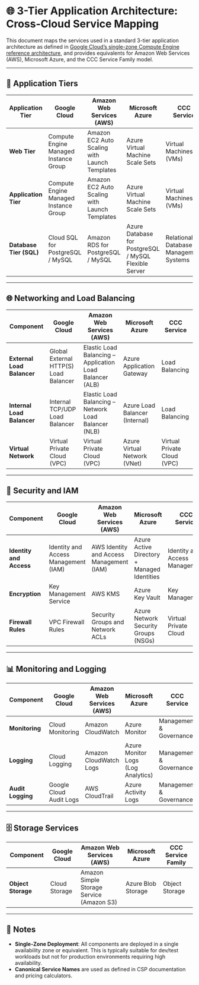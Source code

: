 # 🌐 3-Tier Application Architecture: Cross-Cloud Service Mapping

This document maps the services used in a standard 3-tier application architecture as defined in [Google Cloud’s single-zone Compute Engine reference architecture](https://cloud.google.com/architecture/single-zone-deployment-compute-engine), and provides equivalents for Amazon Web Services (AWS), Microsoft Azure, and the CCC Service Family model.

---

## 🧱 Application Tiers

| **Application Tier**    | **Google Cloud**                      | **Amazon Web Services (AWS)**                 | **Microsoft Azure**                                   | **CCC Service**                        |
| ----------------------- | ------------------------------------- | --------------------------------------------- | ----------------------------------------------------- | -------------------------------------- |
| **Web Tier**            | Compute Engine Managed Instance Group | Amazon EC2 Auto Scaling with Launch Templates | Azure Virtual Machine Scale Sets                      | Virtual Machines (VMs)                 |
| **Application Tier**    | Compute Engine Managed Instance Group | Amazon EC2 Auto Scaling with Launch Templates | Azure Virtual Machine Scale Sets                      | Virtual Machines (VMs)                 |
| **Database Tier (SQL)** | Cloud SQL for PostgreSQL / MySQL      | Amazon RDS for PostgreSQL / MySQL             | Azure Database for PostgreSQL / MySQL Flexible Server | Relational Database Management Systems |

---

## 🌐 Networking and Load Balancing

| **Component**              | **Google Cloud**                      | **Amazon Web Services (AWS)**                            | **Microsoft Azure**            | **CCC Service**             |
| -------------------------- | ------------------------------------- | -------------------------------------------------------- | ------------------------------ | --------------------------- |
| **External Load Balancer** | Global External HTTP(S) Load Balancer | Elastic Load Balancing – Application Load Balancer (ALB) | Azure Application Gateway      | Load Balancing              |
| **Internal Load Balancer** | Internal TCP/UDP Load Balancer        | Elastic Load Balancing – Network Load Balancer (NLB)     | Azure Load Balancer (Internal) | Load Balancing              |
| **Virtual Network**        | Virtual Private Cloud (VPC)           | Virtual Private Cloud (VPC)                              | Azure Virtual Network (VNet)   | Virtual Private Cloud (VPC) |

---

## 🔐 Security and IAM

| **Component**           | **Google Cloud**                     | **Amazon Web Services (AWS)**            | **Microsoft Azure**                         | **CCC Service**                |
| ----------------------- | ------------------------------------ | ---------------------------------------- | ------------------------------------------- | ------------------------------ |
| **Identity and Access** | Identity and Access Management (IAM) | AWS Identity and Access Management (IAM) | Azure Active Directory + Managed Identities | Identity and Access Management |
| **Encryption**          | Key Management Service               | AWS KMS                                  | Azure Key Vault                             | Key Management                 |
| **Firewall Rules**      | VPC Firewall Rules                   | Security Groups and Network ACLs         | Azure Network Security Groups (NSGs)        | Virtual Private Cloud          |

---

## 📊 Monitoring and Logging

| **Component**     | **Google Cloud**        | **Amazon Web Services (AWS)** | **Microsoft Azure**                | **CCC Service**         |
| ----------------- | ----------------------- | ----------------------------- | ---------------------------------- | ----------------------- |
| **Monitoring**    | Cloud Monitoring        | Amazon CloudWatch             | Azure Monitor                      | Management & Governance |
| **Logging**       | Cloud Logging           | Amazon CloudWatch Logs        | Azure Monitor Logs (Log Analytics) | Management & Governance |
| **Audit Logging** | Google Cloud Audit Logs | AWS CloudTrail                | Azure Activity Logs                | Management & Governance |

---

## 🗄️ Storage Services

| **Component**      | **Google Cloud** | **Amazon Web Services (AWS)**             | **Microsoft Azure** | **CCC Service Family** |
| ------------------ | ---------------- | ----------------------------------------- | ------------------- | ---------------------- |
| **Object Storage** | Cloud Storage    | Amazon Simple Storage Service (Amazon S3) | Azure Blob Storage  | Object Storage         |

---

## 📝 Notes

- **Single-Zone Deployment**: All components are deployed in a single availability zone or equivalent. This is typically suitable for dev/test workloads but not for production environments requiring high availability.
- **Canonical Service Names** are used as defined in CSP documentation and pricing calculators.
